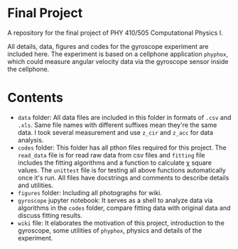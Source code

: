 # Final Project

A repository for the final project of PHY 410/505 Computational Physics I.  

All details, data, figures and codes for the gyroscope experiment are included here. The experiment is based on a cellphone application `phyphox`, which could measure angular velocity data via the gyroscope sensor inside the cellphone. 

# Contents

+ `data` folder: All data files are included in this folder in formats of `.csv` and `.xls`. Same file names with different suffixes mean they're the same data. I took several measurement and use `z_cir` and `z_acc` for data analysis.
+ `codes` folder: This folder has all pthon files required for this project. The `read_data` file is for read raw data from csv files and `fitting` file includes the fitting algorithms and a function to calculate χ square values. The `unittest` file is for testing all above functions automatically once it's run. All files have docstrings and comments to describe details and utilities.
+ `figures` folder: Including all photographs for wiki. 
+ `gyroscope` jupyter notebook: It serves as a shell to analyze data via algorithms in the `codes` folder, compare fitting data with original data and discuss fitting results.
+ `wiki` file: It elaborates the motivation of this project, introduction to the gyroscope, some utilities of `phyphox`, physics and details of the experiment.
